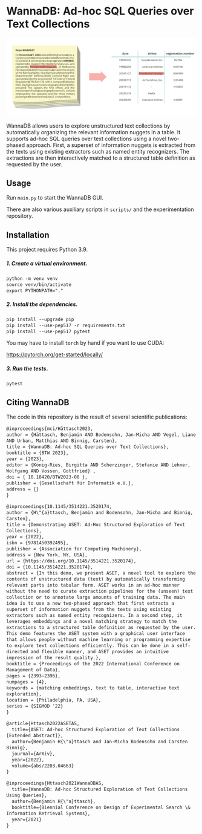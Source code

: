 # WannaDB: Ad-hoc SQL Queries over Text Collections

![Document collection and corresponding table.](header_image.svg)

WannaDB allows users to explore unstructured text collections by automatically organizing the relevant information
nuggets in a table. It supports ad-hoc SQL queries over text collections using a novel two-phased approach. First, a
superset of information nuggets is extracted from the texts using existing extractors such as named entity recognizers.
The extractions are then interactively matched to a structured table definition as requested by the user.

## Usage

Run `main.py` to start the WannaDB GUI.

There are also various auxiliary scripts in `scripts/` and the experimentation repository.

## Installation

This project requires Python 3.9.

##### 1. Create a virtual environment.

```
python -m venv venv
source venv/bin/activate
export PYTHONPATH="."
```

##### 2. Install the dependencies.

```
pip install --upgrade pip
pip install --use-pep517 -r requirements.txt
pip install --use-pep517 pytest
```

You may have to install `torch` by hand if you want to use CUDA:

https://pytorch.org/get-started/locally/

##### 3. Run the tests.

```
pytest
```

## Citing WannaDB

The code in this repository is the result of several scientific publications:

```
@inproceedings{mci/Hättasch2023,
author = {Hättasch, Benjamin AND Bodensohn, Jan-Micha AND Vogel, Liane AND Urban, Matthias AND Binnig, Carsten},
title = {WannaDB: Ad-hoc SQL Queries over Text Collections},
booktitle = {BTW 2023},
year = {2023},
editor = {König-Ries, Birgitta AND Scherzinger, Stefanie AND Lehner, Wolfgang AND Vossen, Gottfried} ,
doi = { 10.18420/BTW2023-08 },
publisher = {Gesellschaft für Informatik e.V.},
address = {}
}
```

```
@inproceedings{10.1145/3514221.3520174,
author = {H\"{a}ttasch, Benjamin and Bodensohn, Jan-Micha and Binnig, Carsten},
title = {Demonstrating ASET: Ad-Hoc Structured Exploration of Text Collections},
year = {2022},
isbn = {9781450392495},
publisher = {Association for Computing Machinery},
address = {New York, NY, USA},
url = {https://doi.org/10.1145/3514221.3520174},
doi = {10.1145/3514221.3520174},
abstract = {In this demo, we present ASET, a novel tool to explore the contents of unstructured data (text) by automatically transforming relevant parts into tabular form. ASET works in an ad-hoc manner without the need to curate extraction pipelines for the (unseen) text collection or to annotate large amounts of training data. The main idea is to use a new two-phased approach that first extracts a superset of information nuggets from the texts using existing extractors such as named entity recognizers. In a second step, it leverages embeddings and a novel matching strategy to match the extractions to a structured table definition as requested by the user. This demo features the ASET system with a graphical user interface that allows people without machine learning or programming expertise to explore text collections efficiently. This can be done in a self-directed and flexible manner, and ASET provides an intuitive impression of the result quality.},
booktitle = {Proceedings of the 2022 International Conference on Management of Data},
pages = {2393–2396},
numpages = {4},
keywords = {matching embeddings, text to table, interactive text exploration},
location = {Philadelphia, PA, USA},
series = {SIGMOD '22}
}
```

```
@article{Httasch2022ASETAS,
  title={ASET: Ad-hoc Structured Exploration of Text Collections [Extended Abstract]},
  author={Benjamin H{\"a}ttasch and Jan-Micha Bodensohn and Carsten Binnig},
  journal={ArXiv},
  year={2022},
  volume={abs/2203.04663}
}
```

```
@inproceedings{Httasch2021WannaDBAS,
  title={WannaDB: Ad-hoc Structured Exploration of Text Collections Using Queries},
  author={Benjamin H{\"a}ttasch},
  booktitle={Biennial Conference on Design of Experimental Search \& Information Retrieval Systems},
  year={2021}
}
```
